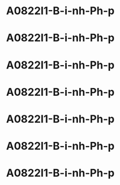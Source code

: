 # A0822I1-B-i-nh-Ph-p
# A0822I1-B-i-nh-Ph-p
# A0822I1-B-i-nh-Ph-p
# A0822I1-B-i-nh-Ph-p
# A0822I1-B-i-nh-Ph-p
# A0822I1-B-i-nh-Ph-p
# A0822I1-B-i-nh-Ph-p
